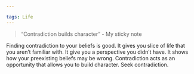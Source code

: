```yaml
---

tags: Life 
---
```


> “Contradiction builds character” - My sticky note 

Finding contradiction to your beliefs is good. It gives you slice of life that you aren’t familiar with. It give you a perspective you didn’t have. It shows how your preexisting beliefs may be wrong. Contradiction acts as an opportunity that allows you to build character. Seek contradiction.